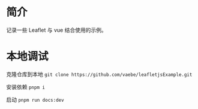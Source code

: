 # 简介
记录一些 Leaflet 与 vue 结合使用的示例。

# 本地调试
克隆仓库到本地 `git clone https://github.com/vaebe/leafletjsExample.git`

安装依赖 `pnpm i`

启动 `pnpm run docs:dev`

